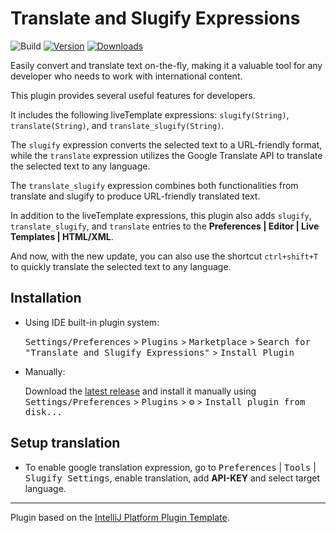 # Translate and Slugify Expressions

![Build](https://github.com/cherijs/intellij-plugin-slugify/workflows/Build/badge.svg)
[![Version](https://img.shields.io/jetbrains/plugin/v/21270.svg)](https://plugins.jetbrains.com/plugin/21270)
[![Downloads](https://img.shields.io/jetbrains/plugin/d/21270.svg)](https://plugins.jetbrains.com/plugin/21270)

<!-- Plugin description -->
Easily convert and translate text on-the-fly, making it a valuable tool for any developer who needs to work with international content.

This plugin provides several useful features for developers.

It includes the following liveTemplate expressions: `slugify(String)`, `translate(String)`, and `translate_slugify(String)`.

The `slugify` expression converts the selected text to a URL-friendly format, while the `translate` expression utilizes the Google Translate API to translate the selected text to any language.

The `translate_slugify` expression combines both functionalities from translate and slugify to produce URL-friendly translated text.

In addition to the liveTemplate expressions, this plugin also adds `slugify`, `translate_slugify`, and `translate` entries to the **Preferences | Editor | Live Templates | HTML/XML**.

And now, with the new update, you can also use the shortcut `ctrl+shift+T` to quickly translate the selected text to any language.

<!-- Plugin description end -->

## Installation

- Using IDE built-in plugin system:
  
  <kbd>Settings/Preferences</kbd> > <kbd>Plugins</kbd> > <kbd>Marketplace</kbd> > <kbd>Search for "Translate and Slugify Expressions"</kbd> >
  <kbd>Install Plugin</kbd>
  
- Manually:

  Download the [latest release](https://github.com/cherijs/intellij-plugin-slugify/releases/latest) and install it manually using
  <kbd>Settings/Preferences</kbd> > <kbd>Plugins</kbd> > <kbd>⚙️</kbd> > <kbd>Install plugin from disk...</kbd>

## Setup translation

- To enable google translation expression, go to <kbd>Preferences</kbd> | <kbd>Tools</kbd> | <kbd>Slugify Settings</kbd>, enable translation, add **API-KEY** and select target language.

---
Plugin based on the [IntelliJ Platform Plugin Template][template].

[template]: https://github.com/JetBrains/intellij-platform-plugin-template
[docs:plugin-description]: https://plugins.jetbrains.com/docs/intellij/plugin-user-experience.html#plugin-description-and-presentation